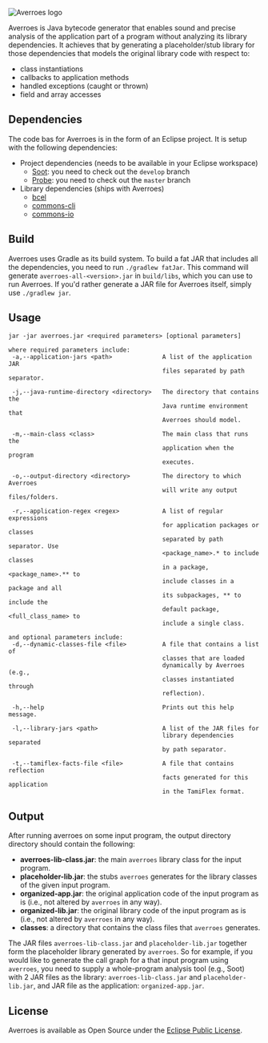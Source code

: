 ![Averroes logo](https://github.com/themaplelab/averroes-logo/blob/master/logo.png)

Averroes is Java bytecode generator that enables sound and precise analysis of the application part of a program without analyzing its library dependencies. It achieves that by generating a placeholder/stub library for those dependencies that models the original library code with respect to:
- class instantiations
- callbacks to application methods
- handled exceptions (caught or thrown)
- field and array accesses

## Dependencies

The code bas for Averroes is in the form of an Eclipse project. It is setup with the following dependencies:

* Project dependencies (needs to be available in your Eclipse workspace)
    - [Soot](https://github.com/Sable/soot): you need to check out the `develop` branch
    - [Probe](https://github.com/karimhamdanali/probe): you need to check out the `master` branch
* Library dependencies (ships with Averroes)
     - [bcel](https://commons.apache.org/proper/commons-bcel/)
     - [commons-cli](https://commons.apache.org/proper/commons-cli/)
     - [commons-io](https://commons.apache.org/proper/commons-io/)

## Build
Averroes uses Gradle as its build system. To build a fat JAR that includes all the dependencies, you need to run `./gradlew fatJar`. This command will generate `averroes-all-<version>.jar` in `build/libs`, which you can use to run Averroes. If you'd rather generate a JAR file for Averroes itself, simply use `./gradlew jar`.

## Usage

``` text
jar -jar averroes.jar <required parameters> [optional parameters]

where required parameters include:
 -a,--application-jars <path>              A list of the application JAR
                                           files separated by path separator.

 -j,--java-runtime-directory <directory>   The directory that contains the
                                           Java runtime environment that
                                           Averroes should model.

 -m,--main-class <class>                   The main class that runs the
                                           application when the program
                                           executes.

 -o,--output-directory <directory>         The directory to which Averroes
                                           will write any output files/folders.

 -r,--application-regex <regex>            A list of regular expressions
                                           for application packages or classes
                                           separated by path separator. Use
                                           <package_name>.* to include classes
                                           in a package, <package_name>.** to
                                           include classes in a package and all
                                           its subpackages, ** to include the
                                           default package, <full_class_name> to
                                           include a single class.

and optional parameters include:
 -d,--dynamic-classes-file <file>          A file that contains a list of
                                           classes that are loaded
                                           dynamically by Averroes (e.g.,
                                           classes instantiated through
                                           reflection).

 -h,--help                                 Prints out this help message.

 -l,--library-jars <path>                  A list of the JAR files for
                                           library dependencies separated
                                           by path separator.

 -t,--tamiflex-facts-file <file>           A file that contains reflection
                                           facts generated for this application
                                           in the TamiFlex format.
```

## Output

After running averroes on some input program, the output directory directory should contain the following:

* **averroes-lib-class.jar**: the main `averroes` library class for the input program.
* **placeholder-lib.jar**: the stubs `averroes` generates for the library classes of the given input program.
* **organized-app.jar**: the original application code of the input program as is (i.e., not altered by `averroes` in any way).
* **organized-lib.jar**: the original library code of the input program as is (i.e., not altered by `averroes` in any way).
* **classes**: a directory that contains the class files that `averroes` generates.

The JAR files `averroes-lib-class.jar` and `placeholder-lib.jar` together form the placeholder library generated by `averroes`. So for example, if you would like to generate the call graph for a that input program using `averroes`, you need to supply a whole-program analysis tool (e.g., Soot) with 2 JAR files as the library: `averroes-lib-class.jar` and `placeholder-lib.jar`, and JAR file as the application: `organized-app.jar`.

## License

Averroes is available as Open Source under the [Eclipse Public License](https://www.eclipse.org/legal/epl-v10.html).
